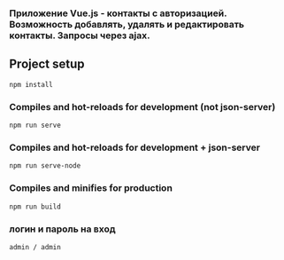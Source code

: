 ### Приложение Vue.js - контакты с авторизацией. Возможность добавлять, удалять и редактировать контакты. Запросы через ajax.

## Project setup
```
npm install
```

### Compiles and hot-reloads for development (not json-server)
```
npm run serve
```

### Compiles and hot-reloads for development + json-server 
```
npm run serve-node
```

### Compiles and minifies for production
```
npm run build
```
### логин и пароль на вход
```
admin / admin
```
